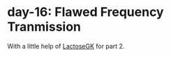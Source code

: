 # day-16: Flawed Frequency Tranmission

With a little help of [LactoseGK][1] for part 2.

[1]: https://github.com/LactoseGK/AdventOfCode/blob/master/AdventOfCode2019/Day16/Day16VC.swift
